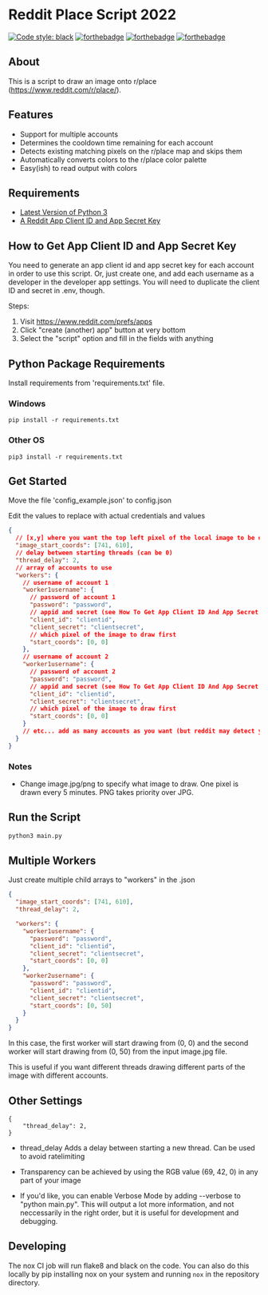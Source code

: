 # Reddit Place Script 2022

[![Code style: black](https://img.shields.io/badge/code%20style-black-000000.svg)](https://github.com/psf/black)
[![forthebadge](https://forthebadge.com/images/badges/made-with-python.svg)](https://forthebadge.com)
[![forthebadge](https://forthebadge.com/images/badges/powered-by-pull-requests.svg)](https://forthebadge.com)
[![forthebadge](https://forthebadge.com/images/badges/60-percent-of-the-time-works-every-time.svg)](https://forthebadge.com)

## About

This is a script to draw an image onto r/place (<https://www.reddit.com/r/place/>).

## Features

- Support for multiple accounts
- Determines the cooldown time remaining for each account
- Detects existing matching pixels on the r/place map and skips them
- Automatically converts colors to the r/place color palette
- Easy(ish) to read output with colors

## Requirements

- [Latest Version of Python 3](https://www.python.org/downloads/)
- [A Reddit App Client ID and App Secret Key](https://www.reddit.com/prefs/apps)

## How to Get App Client ID and App Secret Key

You need to generate an app client id and app secret key for each account in order to use this script. Or, just create one, and add each username as a developer in the developer app settings. You will need to duplicate the client ID and secret in .env, though.

Steps:

1. Visit <https://www.reddit.com/prefs/apps>
2. Click "create (another) app" button at very bottom
3. Select the "script" option and fill in the fields with anything

## Python Package Requirements

Install requirements from 'requirements.txt' file.

### Windows

```shell
pip install -r requirements.txt
```

### Other OS

```shell
pip3 install -r requirements.txt
```

## Get Started

Move the file 'config_example.json' to config.json

Edit the values to replace with actual credentials and values

```json
{
  // [x,y] where you want the top left pixel of the local image to be drawn on canvas
  "image_start_coords": [741, 610],
  // delay between starting threads (can be 0)
  "thread_delay": 2,
  // array of accounts to use
  "workers": {
    // username of account 1
    "worker1username": {
      // password of account 1
      "password": "password",
      // appid and secret (see How To Get App Client ID And App Secret Key)
      "client_id": "clientid",
      "client_secret": "clientsecret",
      // which pixel of the image to draw first
      "start_coords": [0, 0]
    },
    // username of account 2
    "worker1username": {
      // password of account 2
      "password": "password",
      // appid and secret (see How To Get App Client ID And App Secret Key)
      "client_id": "clientid",
      "client_secret": "clientsecret",
      // which pixel of the image to draw first
      "start_coords": [0, 0]
    }
    // etc... add as many accounts as you want (but reddit may detect you the more you add)
  }
}
```

### Notes

- Change image.jpg/png to specify what image to draw. One pixel is drawn every 5 minutes. PNG takes priority over JPG.

## Run the Script

```python
python3 main.py
```

## Multiple Workers

Just create multiple child arrays to "workers" in the .json

```json
{
  "image_start_coords": [741, 610],
  "thread_delay": 2,

  "workers": {
    "worker1username": {
      "password": "password",
      "client_id": "clientid",
      "client_secret": "clientsecret",
      "start_coords": [0, 0]
    },
    "worker2username": {
      "password": "password",
      "client_id": "clientid",
      "client_secret": "clientsecret",
      "start_coords": [0, 50]
    }
  }
}
```

In this case, the first worker will start drawing from (0, 0) and the second worker will start drawing from (0, 50) from the input image.jpg file.

This is useful if you want different threads drawing different parts of the image with different accounts.

## Other Settings

```text
{
    "thread_delay": 2,
}
```

- thread_delay Adds a delay between starting a new thread. Can be used to avoid ratelimiting

- Transparency can be achieved by using the RGB value (69, 42, 0) in any part of your image
- If you'd like, you can enable Verbose Mode by adding --verbose to "python main.py". This will output a lot more information, and not neccessarily in the right order, but it is useful for development and debugging.

## Developing

The nox CI job will run flake8 and black on the code. You can also do this locally by pip installing nox on your system and running `nox` in the repository directory.

